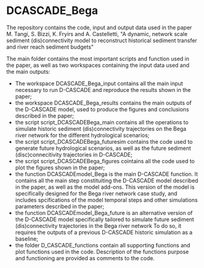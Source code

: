 # DCASCADE_Bega
The repository contains the code, input and output data used in the paper M. Tangi, S. Bizzi, K. Fryirs and A. Castelletti, "A dynamic, network scale sediment (dis)connectivity model to reconstruct historical sediment transfer and river reach sediment budgets"

The main folder contains the most important scripts and function used in the paper, as well as two workspaces containing the input data used and the main outputs:
- The workspace DCASCADE_Bega_input contains all the main input necessary to run D-CASCADE and reproduce the results shown in the paper;
- the workspace DCASCADE_Bega_results contains the main outputs of the D-CASCADE model, used to produce the figures and conclusions described in the paper;
- the script script_DCASCADEBega_main contains all the operations to simulate historic sediment (dis)connectivity trajectories on the Bega river network for the different hydrological scenarios;
- the script script_DCASCADEBega_futuresim contains the code used to generate future hydrological scenarios, as well as the future sediment (disc)connecitivity trajectories in D-CASCADE;
- the script script_DCASCADEBega_figures cointains all the code used to plot the figures shown in the paper;
- the function DCASCADEmodel_Bega is the main D-CASCADE function. It contains all the main step constituiting the D-CASCADE model described in the paper, as well as the model add-ons. This version of the model is specifically designed for the Bega river network case study, and includes spcifications of the model temporal steps and other simulations parameters described in the paper;
- the function DCASCADEmodel_Bega_future is an alternative version of the D-CASCADE model specifically tailored to simulate future sediment (dis)connectivity trajectories in the Bega river network To do so, it requires the outputs of a previous D-CASCADE historic simulation as a baseline;
- the folder D_CASCADE_functions contain all supporting functions and plot functions used in the code. Description of the functions purpose and functioning are provided as comments to the code.
